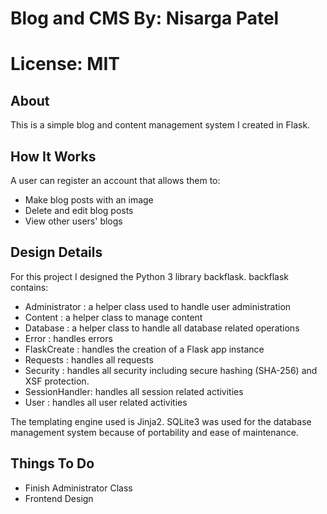 # Blog and CMS By: Nisarga Patel
# License: MIT
## About
This is a simple blog and content management system I created in Flask.

## How It Works
A user can register an account that allows them to:
- Make blog posts with an image
- Delete and edit blog posts
- View other users' blogs

## Design Details
For this project I designed the Python 3 library backflask. backflask contains:
- Administrator : a helper class used to handle user administration
- Content : a helper class to manage content
- Database : a helper class to handle all database related operations
- Error : handles errors
- FlaskCreate : handles the creation of a Flask app instance
- Requests : handles all requests
- Security : handles all security including secure hashing (SHA-256) and XSF protection.
- SessionHandler: handles all session related activities
- User : handles all user related activities

The templating engine used is Jinja2. SQLite3 was used for the database management system because of portability and ease of maintenance.

## Things To Do
- Finish Administrator Class
- Frontend Design

